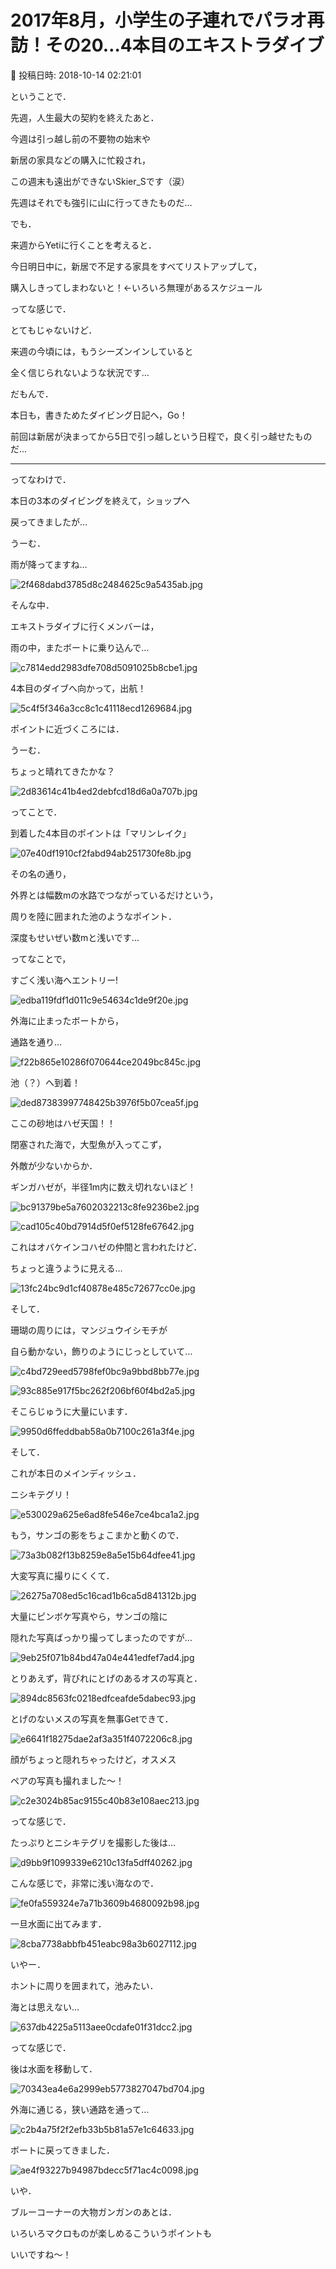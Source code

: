 # 2017年8月，小学生の子連れでパラオ再訪！その20…4本目のエキストラダイブ

📅 投稿日時: 2018-10-14 02:21:01

ということで．


先週，人生最大の契約を終えたあと．


今週は引っ越し前の不要物の始末や


新居の家具などの購入に忙殺され，


この週末も遠出ができないSkier_Sです（涙）


先週はそれでも強引に山に行ってきたものだ…





でも．


来週からYetiに行くことを考えると．


今日明日中に，新居で不足する家具をすべてリストアップして，


購入しきってしまわないと！←いろいろ無理があるスケジュール





ってな感じで．


とてもじゃないけど．


来週の今頃には，もうシーズンインしていると


全く信じられないような状況です…





だもんで．


本日も，書きためたダイビング日記へ，Go！


前回は新居が決まってから5日で引っ越しという日程で，良く引っ越せたものだ…


---





ってなわけで．


本日の3本のダイビングを終えて，ショップへ


戻ってきましたが…





うーむ．


雨が降ってますね…




![2f468dabd3785d8c2484625c9a5435ab.jpg](images/2f468dabd3785d8c2484625c9a5435ab.jpg)




そんな中．


エキストラダイブに行くメンバーは，


雨の中，またボートに乗り込んで…




![c7814edd2983dfe708d5091025b8cbe1.jpg](images/c7814edd2983dfe708d5091025b8cbe1.jpg)




4本目のダイブへ向かって，出航！




![5c4f5f346a3cc8c1c41118ecd1269684.jpg](images/5c4f5f346a3cc8c1c41118ecd1269684.jpg)




ポイントに近づくころには．


うーむ．


ちょっと晴れてきたかな？




![2d83614c41b4ed2debfcd18d6a0a707b.jpg](images/2d83614c41b4ed2debfcd18d6a0a707b.jpg)







ってことで．


到着した4本目のポイントは「マリンレイク」




![07e40df1910cf2fabd94ab251730fe8b.jpg](images/07e40df1910cf2fabd94ab251730fe8b.jpg)




その名の通り，


外界とは幅数mの水路でつながっているだけという，


周りを陸に囲まれた池のようなポイント．


深度もせいぜい数mと浅いです…





ってなことで，


すごく浅い海へエントリー!




![edba119fdf1d011c9e54634c1de9f20e.jpg](images/edba119fdf1d011c9e54634c1de9f20e.jpg)




外海に止まったボートから，


通路を通り…




![f22b865e10286f070644ce2049bc845c.jpg](images/f22b865e10286f070644ce2049bc845c.jpg)




池（？）へ到着！




![ded87383997748425b3976f5b07cea5f.jpg](images/ded87383997748425b3976f5b07cea5f.jpg)







ここの砂地はハゼ天国！！


閉塞された海で，大型魚が入ってこず，


外敵が少ないからか．


ギンガハゼが，半径1m内に数え切れないほど！




![bc91379be5a7602032213c8fe9236be2.jpg](images/bc91379be5a7602032213c8fe9236be2.jpg)









![cad105c40bd7914d5f0ef5128fe67642.jpg](images/cad105c40bd7914d5f0ef5128fe67642.jpg)







これはオバケインコハゼの仲間と言われたけど．


ちょっと違うように見える…




![13fc24bc9d1cf40878e485c72677cc0e.jpg](images/13fc24bc9d1cf40878e485c72677cc0e.jpg)







そして．


珊瑚の周りには，マンジュウイシモチが


自ら動かない，飾りのようにじっとしていて…




![c4bd729eed5798fef0bc9a9bbd8bb77e.jpg](images/c4bd729eed5798fef0bc9a9bbd8bb77e.jpg)









![93c885e917f5bc262f206bf60f4bd2a5.jpg](images/93c885e917f5bc262f206bf60f4bd2a5.jpg)




そこらじゅうに大量にいます．




![9950d6ffeddbab58a0b7100c261a3f4e.jpg](images/9950d6ffeddbab58a0b7100c261a3f4e.jpg)







そして．


これが本日のメインディッシュ．


ニシキテグリ！




![e530029a625e6ad8fe546e7ce4bca1a2.jpg](images/e530029a625e6ad8fe546e7ce4bca1a2.jpg)




もう，サンゴの影をちょこまかと動くので．




![73a3b082f13b8259e8a5e15b64dfee41.jpg](images/73a3b082f13b8259e8a5e15b64dfee41.jpg)




大変写真に撮りにくくて．




![26275a708ed5c16cad1b6ca5d841312b.jpg](images/26275a708ed5c16cad1b6ca5d841312b.jpg)




大量にピンボケ写真やら，サンゴの陰に


隠れた写真ばっかり撮ってしまったのですが…




![9eb25f071b84bd47a04e441edfef7ad4.jpg](images/9eb25f071b84bd47a04e441edfef7ad4.jpg)




とりあえず，背びれにとげのあるオスの写真と．




![894dc8563fc0218edfceafde5dabec93.jpg](images/894dc8563fc0218edfceafde5dabec93.jpg)




とげのないメスの写真を無事Getできて．




![e6641f18275dae2af3a351f4072206c8.jpg](images/e6641f18275dae2af3a351f4072206c8.jpg)




顔がちょっと隠れちゃったけど，オスメス


ペアの写真も撮れました～！




![c2e3024b85ac9155c40b83e108aec213.jpg](images/c2e3024b85ac9155c40b83e108aec213.jpg)




ってな感じで．


たっぷりとニシキテグリを撮影した後は…




![d9bb9f1099339e6210c13fa5dff40262.jpg](images/d9bb9f1099339e6210c13fa5dff40262.jpg)







こんな感じで，非常に浅い海なので．




![fe0fa559324e7a71b3609b4680092b98.jpg](images/fe0fa559324e7a71b3609b4680092b98.jpg)




一旦水面に出てみます．




![8cba7738abbfb451eabc98a3b6027112.jpg](images/8cba7738abbfb451eabc98a3b6027112.jpg)




いやー．


ホントに周りを囲まれて，池みたい．


海とは思えない…




![637db4225a5113aee0cdafe01f31dcc2.jpg](images/637db4225a5113aee0cdafe01f31dcc2.jpg)




ってな感じで．


後は水面を移動して．




![70343ea4e6a2999eb5773827047bd704.jpg](images/70343ea4e6a2999eb5773827047bd704.jpg)




外海に通じる，狭い通路を通って…




![c2b4a75f2f2efb33b5b81a57e1c64633.jpg](images/c2b4a75f2f2efb33b5b81a57e1c64633.jpg)




ボートに戻ってきました．




![ae4f93227b94987bdecc5f71ac4c0098.jpg](images/ae4f93227b94987bdecc5f71ac4c0098.jpg)







いや．


ブルーコーナーの大物ガンガンのあとは．


いろいろマクロものが楽しめるこういうポイントも


いいですね～！
